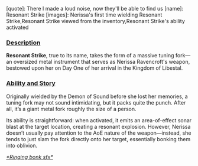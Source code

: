[chapter]: undefined
[quote]:   There I made a loud noise, now they'll be able to find us
[name]:    Resonant Strike
[images]:  Nerissa's first time wielding Resonant Strike,Resonant Strike viewed from the inventory,Resonant Strike's ability activated

### <u>Description</u> 
**Resonant Strike**, true to its name, takes the form of a massive tuning fork—an oversized metal instrument that serves as Nerissa Ravencroft's weapon, bestowed upon her on Day One of her arrival in the Kingdom of Libestal.

### <u>Ability and Story</u> 
Originally wielded by the Demon of Sound before she lost her memories, a tuning fork may not sound intimidating, but it packs quite the punch. After all, it’s a giant metal fork roughly the size of a person. 

Its ability is straightforward: when activated, it emits an area-of-effect sonar blast at the target location, creating a resonant explosion. However, Nerissa doesn’t usually pay attention to the AoE nature of the weapon—instead, she tends to just slam the fork directly onto her target, essentially bonking them into oblivion.

[*\*Ringing bonk sfx\**](#embed:https://www.youtube.com/live/DDwNcYCtAXw?feature=shared&t=1628)